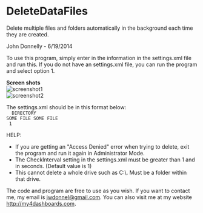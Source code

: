 DeleteDataFiles
===============

Delete multiple files and folders automatically in the background each time they are created.


John Donnelly - 6/19/2014

To use this program, simply enter in the information in the settings.xml file and run this. 
If you do not have an settings.xml file, you can run the program and select option 1.


<b>Screen shots</b><br />
<img alt="screenshot1" src="http://my4dashboards.com/CloudFiles/73e09d1a-6522-4332-9822-983b19e94c38.PNG" />
<br />
<img alt="screenshot2" src="http://my4dashboards.com/CloudFiles/9d4289dc-cb9c-49f1-a747-218004d5c604.PNG" />

The settings.xml should be in this format below:
<code>
<Settings>
    <FolderFileList>
        <FolderInfo>
            <Folder>DIRECTORY</Folder>
            <Files>
                <File>SOME FILE</File>
                <File>SOME FILE</File>
            </Files>
        </FolderInfo>
    </FolderFileList>
    <CheckInterval>1</CheckInterval>
</Settings>
</code>

HELP:
 - If you are getting an "Access Denied" error when trying to delete, exit the program and run it again in Administrator Mode.
 - The CheckInterval setting in the settings.xml must be greater than 1 and in seconds. (Default value is 1)
 - This cannot delete a whole drive such as C:\\. Must be a folder within that drive.


The code and program are free to use as you wish.
If you want to contact me, my email is jwdonnel@gmail.com. You can also visit me at my website http://my4dashboards.com.
